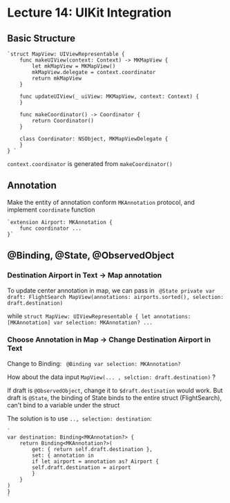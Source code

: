 # Lecture 14: UIKit Integration


## Basic Structure


    `struct MapView: UIViewRepresentable {
        func makeUIView(context: Context) -> MKMapView {
            let mkMapView = MKMapView()
            mkMapView.delegate = context.coordinator
            return mkMapView
        }

        func updateUIView(_ uiView: MKMapView, context: Context) {
        }

        func makeCoordinator() -> Coordinator {
            return Coordinator()
        }

        class Coordinator: NSObject, MKMapViewDelegate {
        }
    } `



`context.coordinator` is generated from `makeCoordinator()`



## Annotation

Make the entity of annotation conform `MKAnnotation` protocol, and implement `coordinate` function

    `extension Airport: MKAnnotation {
        func coordinator ...
    }`


## @Binding, @State, @ObservedObject

###  Destination Airport  in Text -> Map annotation

To update center annotation in map, we can pass in
    `
    @State private var draft: FlightSearch
    MapView(annotations: airports.sorted(), selection: draft.destination)`

while 
    `
    struct MapView: UIViewRepresentable {
        let annotations: [MKAnnotation]
        var selection: MKAnnotation?
        ...
    `


### Choose Annotation in Map -> Change Destination Airport in Text

Change to Binding:  ` @Binding var selection: MKAnnotation?`

How about the data input  `MapView(... , selction: draft.destination)` ?

If draft is `@ObservedObject`, change it to `$draft.destination` would work.
But draft is `@State`, the binding of State binds to the entire struct (FlightSearch), can't bind to a variable under the struct

The solution is to use `.., selection: destination`:

    ` 
    var destination: Binding<MKAnnotation?> {
        return Binding<MKAnnotation?>(
            get: { return self.draft.destination },
            set: { annotation in
            if let airport = annotation as? Airport {
            self.draft.destination = airport
            }
        }
    )
    }
    `
